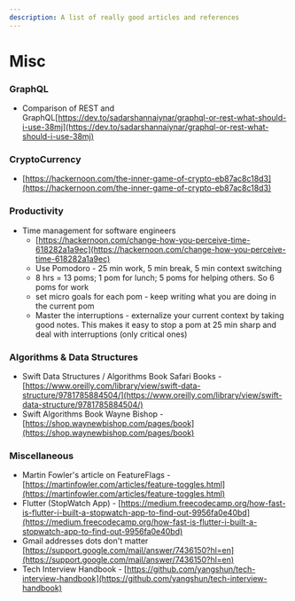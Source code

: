 ```yaml
---
description: A list of really good articles and references
---
```


# Misc

### **GraphQL**

* Comparison of REST and GraphQL[https://dev.to/sadarshannaiynar/graphql-or-rest-what-should-i-use-38mj](https://dev.to/sadarshannaiynar/graphql-or-rest-what-should-i-use-38mj)

### CryptoCurrency

* [https://hackernoon.com/the-inner-game-of-crypto-eb87ac8c18d3](https://hackernoon.com/the-inner-game-of-crypto-eb87ac8c18d3)

### Productivity

* Time management for software engineers
  * [https://hackernoon.com/change-how-you-perceive-time-618282a1a9ec](https://hackernoon.com/change-how-you-perceive-time-618282a1a9ec)
  * Use Pomodoro - 25 min work, 5 min break, 5 min context switching
  * 8 hrs = 13 poms; 1 pom for lunch; 5 poms for helping others. So 6 poms for work
  * set micro goals for each pom - keep writing what you are doing in the current pom
  * Master the interruptions - externalize your current context by taking good notes. This makes it easy to stop a pom at 25 min sharp and deal with interruptions \(only critical ones\)

### Algorithms & Data Structures

* Swift Data Structures / Algorithms Book Safari Books - [https://www.oreilly.com/library/view/swift-data-structure/9781785884504/](https://www.oreilly.com/library/view/swift-data-structure/9781785884504/) 
* Swift Algorithms Book Wayne Bishop - [https://shop.waynewbishop.com/pages/book](https://shop.waynewbishop.com/pages/book)

### Miscellaneous

* Martin Fowler's article on FeatureFlags - [https://martinfowler.com/articles/feature-toggles.html](https://martinfowler.com/articles/feature-toggles.html)
* Flutter \(StopWatch App\) - [https://medium.freecodecamp.org/how-fast-is-flutter-i-built-a-stopwatch-app-to-find-out-9956fa0e40bd](https://medium.freecodecamp.org/how-fast-is-flutter-i-built-a-stopwatch-app-to-find-out-9956fa0e40bd)
* Gmail addresses dots don't matter [https://support.google.com/mail/answer/7436150?hl=en](https://support.google.com/mail/answer/7436150?hl=en)
* Tech Interview Handbook - [https://github.com/yangshun/tech-interview-handbook](https://github.com/yangshun/tech-interview-handbook)

